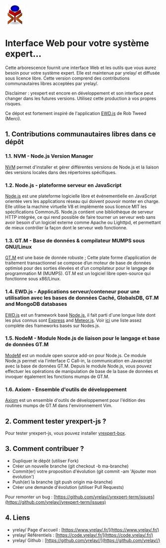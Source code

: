 ![yrexpert_logo.png](./images/yrexpert_logo.png)

# Interface Web pour votre système expert... 

Cette arborescence fournit une interface Web et les outils que vous aurez besoin pour votre système expert. Elle est maintenue par yrelay/ et diffusée sous licence libre. Cette version comprend des contributions communautaires libres acceptées par yrelay/.

Disclaimer : yrexpert est encore en développement et son interface peut changer dans les futures versions. Utilisez cette production à vos propres risques.

Ce dépot est fortement inspiré de l'application [EWD.js](http://www.mgateway.com/) de Rob Tweed (Merci).

## 1. Contributions communautaires libres dans ce dépôt

### 1.1. NVM - Node.js Version Manager

[NVM](https://github.com/creationix/nvm) permet d'installer et gérer différentes versions de Node.js et la liaison des versions locales dans des répertoires spécifiques.

### 1.2. Node.js - plateforme serveur en JavaScript

[Node.js](https://nodejs.org/) est une plateforme logicielle libre et événementielle en JavaScript orientée vers les applications réseau qui doivent pouvoir monter en charge. Elle utilise la machine virtuelle V8 et implémente sous licence MIT les spécifications CommonJS. Node.js contient une bibliothèque de serveur HTTP intégrée, ce qui rend possible de faire tourner un serveur web sans avoir besoin d'un logiciel externe comme Apache ou Lighttpd, et permettant de mieux contrôler la façon dont le serveur web fonctionne.

### 1.3. GT.M - Base de données & compilateur MUMPS sous GNU/Linux

[GT.M](https://nodejs.org/) est une base de donnée robuste ; Cette plate forme d’application de traitement transactionnel se compose d’un moteur de base de données optimisé pour des sorties élevées et d’un compilateur pour le langage de programmation M (MUMPS). GT.M est un logiciel libre open-source qui fonctionne sous x86/Linux.

### 1.4. EWD.js - Applications serveur/conteneur pour une utilisation avec les bases de données Caché, GlobalsDB, GT.M and MongoDB databases

[EWD.js](http://www.mgateway.com/) est un framework basé [Node.js](https://nodejs.org/), il fait parti d'une longue liste dont les plus connus sont [Express](http://expressjs.com/) and [Meteor.js](https://www.meteor.com/).  Voir [ici](http://nodeframework.com/#mvc) une liste assez complète des frameworks basés sur Nodes.js.

### 1.5. NodeM - Module Node.js de liaison pour le langage et base de données GT.M

[ModeM](https://github.com/dlwicksell/nodem) est un module open source add-on pour Node.js. Ce module Node.js permet via l'interface C Call-in, la communication en Javascript avec la base de données GT.M. Depuis le module Node.js, vous pouvez effectuer les opérations de manipulation de base de la base de données et invoquer également les fonctions mumps de GT.M. 

### 1.6. Axiom - Ensemble d'outils de développement

[Axiom](https://github.com/dlwicksell/axiom) est un ensemble d'outils de développement pour l'édition des routines mumps de GT.M dans l'environnement Vim.

## 2. Comment tester yrexpert-js ?

Pour tester yrexpert-js, vous pouvez installer [yrexpert-box](https://github.com/yrelay//yrexpert-box).

## 3. Comment contribuer ?

* Dupliquer le dépôt (utiliser Fork)
* Créer un nouvelle branche (git checkout -b ma-branche)
* Commit(er) votre proposition d'évolution (git commit -am 'Ajouter mon évolution')
* Push(er) la branche (git push origin ma-branche)
* Créer une demande d'évolution (utiliser Pull Requests)

Pour remonter un bug : [https://github.com/yrelay//yrexpert-term/issues](https://github.com/yrelay//yrexpert-term/issues)

## 4. Liens

* yrelay/ Page d'accueil : [https://www.yrelay/.fr/](https://www.yrelay/.fr/)
* yrelay/ Référentiels : [https://code.yrelay/.fr/](https://code.yrelay/.fr/)
* yrelay/ Github : [https://github.com/yrelay//](https://github.com/yrelay//)


